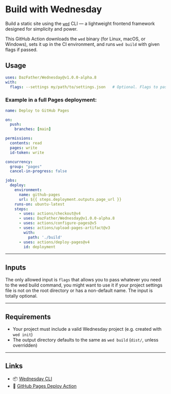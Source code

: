 # Build with Wednesday

Build a static site using the [`wed`](https://github.com/DazFather/Wednesday) CLI — a lightweight frontend framework designed for simplicity and power.

This GitHub Action downloads the `wed` binary (for Linux, macOS, or Windows), sets it up in the CI environment, and runs `wed build` with given flags if passed.

## Usage

```yaml
uses: DazFather/Wednesday@v1.0.0-alpha.8
with:
  flags: --settings my/path/to/settings.json   # Optional. Flags to pass to `wed build`
````

### Example in a full Pages deployment:

```yaml
name: Deploy to GitHub Pages

on:
  push:
    branches: [main]

permissions:
  contents: read
  pages: write
  id-token: write

concurrency:
  group: "pages"
  cancel-in-progress: false

jobs:
  deploy:
    environment:
      name: github-pages
      url: ${{ steps.deployment.outputs.page_url }}
    runs-on: ubuntu-latest
    steps:
      - uses: actions/checkout@v4
      - uses: DazFather/Wednesday@v1.0.0-alpha.8
      - uses: actions/configure-pages@v5
      - uses: actions/upload-pages-artifact@v3
        with:
          path: './build'
      - uses: actions/deploy-pages@v4
        id: deployment
```

---

## Inputs

The only allowed input is `flags` that allows you to pass whatever you need to the wed build command,
you might want to use it if your project settings file is not on the root directory or has a non-default name.
The input is totally optional.

---

## Requirements

* Your project must include a valid Wednesday project (e.g. created with `wed init`)
* The output directory defaults to the same as `wed build` (`dist/`, unless overridden)

---

## Links

* 📦 [Wednesday CLI](https://github.com/DazFather/Wednesday)
* 🚀 [GitHub Pages Deploy Action](https://github.com/actions/deploy-pages)


